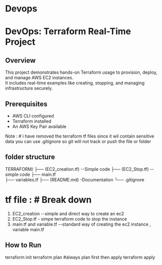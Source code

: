 # Devops
# DevOps: Terraform Real-Time Project

## Overview
This project demonstrates hands-on Terraform usage to provision, deploy, and manage AWS EC2 instances.  
It includes real-time examples like creating, stopping, and managing infrastructure securely.

## Prerequisites
- AWS CLI configured
- Terraform installed
- An AWS Key Pair available

Note : # i have removed the terraform tf files since it wil contain sensitive data you can use .gitignore so git will not track or push the file or folder 

## folder structure 
TERRAFORM/
├── (EC2_creation.tf) --Simple code 
├── (EC2_Stop.tf) -- simple code 
├── main.tf  
├── variables.tf 
├── (README.md)  -Documentation 
└── .gitignore

# tf file : # Break down 
1. EC2_creation --simple and direct way to create an ec2 
2. EC2_Stop.tf - simpe terraform code to stop the instance
3. main.tf and variable.tf --standard way of creating the ec2 instance , variable main.tf 


## How to Run
terraform init
terraform plan #always plan first then apply 
terraform apply
